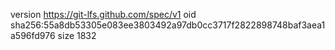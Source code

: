 version https://git-lfs.github.com/spec/v1
oid sha256:55a8db53305e083ee3803492a97db0cc3717f2822898748baf3aea1a596fd976
size 1832
